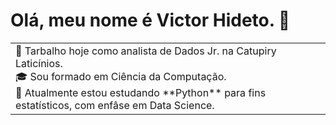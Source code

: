 # Olá, meu nome é Victor Hideto. 👋

<table>
<tr>
  <td valign="center">
    🔭 Tarbalho hoje como analista de Dados Jr. na Catupiry Laticínios.
    <br>
    🎓 Sou formado em Ciência da Computação.
    <br>
    🌱 Atualmente estou estudando **Python** para fins estatísticos, com enfâse em Data Science.
    
</tr>
</table>

<!--
**hideto18/hideto18** is a ✨ _special_ ✨ repository because its `README.md` (this file) appears on your GitHub profile.

Here are some ideas to get you started:

- 🔭 I’m currently working on ...
- 🌱 I’m currently learning ...
- 👯 I’m looking to collaborate on ...
- 🤔 I’m looking for help with ...
- 💬 Ask me about ...
- 📫 How to reach me: ...
- 😄 Pronouns: ...
- ⚡ Fun fact: ...
-->
